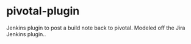pivotal-plugin
===============

Jenkins plugin to post a build note back to pivotal. Modeled off the Jira Jenkins plugin..
